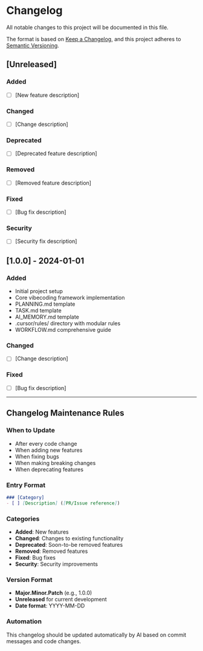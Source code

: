 # Changelog

All notable changes to this project will be documented in this file.

The format is based on [Keep a Changelog](https://keepachangelog.com/en/1.0.0/),
and this project adheres to [Semantic Versioning](https://semver.org/spec/v2.0.0.html).

## [Unreleased]

### Added
- [ ] [New feature description]

### Changed
- [ ] [Change description]

### Deprecated
- [ ] [Deprecated feature description]

### Removed
- [ ] [Removed feature description]

### Fixed
- [ ] [Bug fix description]

### Security
- [ ] [Security fix description]

## [1.0.0] - 2024-01-01

### Added
- Initial project setup
- Core vibecoding framework implementation
- PLANNING.md template
- TASK.md template
- AI_MEMORY.md template
- .cursor/rules/ directory with modular rules
- WORKFLOW.md comprehensive guide

### Changed
- [ ] [Change description]

### Fixed
- [ ] [Bug fix description]

---

## Changelog Maintenance Rules

### When to Update
- After every code change
- When adding new features
- When fixing bugs
- When making breaking changes
- When deprecating features

### Entry Format
```markdown
### [Category]
- [ ] [Description] ([PR/Issue reference])
```

### Categories
- **Added**: New features
- **Changed**: Changes to existing functionality
- **Deprecated**: Soon-to-be removed features
- **Removed**: Removed features
- **Fixed**: Bug fixes
- **Security**: Security improvements

### Version Format
- **Major.Minor.Patch** (e.g., 1.0.0)
- **Unreleased** for current development
- **Date format**: YYYY-MM-DD

### Automation
This changelog should be updated automatically by AI based on commit messages and code changes.
